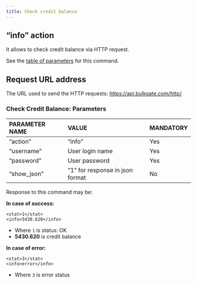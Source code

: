 ```yaml
---
title: Check credit balance
---
```


## “info” action
It allows to check credit balance via HTTP request. 

See the [table of parameters](#check-credit-balance-parameters) for this command.

## Request URL address
The URL used to send the HTTP requests:
https://api.bulkgate.com/http/

### Check Credit Balance: Parameters

| PARAMETER NAME | VALUE | MANDATORY |
|:--- |:--- |:--- |
|“action”	| “info” |	Yes|
|“username”	|User login name|	Yes|
|“password”|	User password	|Yes|
|“show_json”|	“1” for response in json format|	No|


Response to this command may be:

**In case of success:**
``` url
<stat>1</stat>
<info>5430.620</info>
```
 - Where `1` is status: OK
 - **5430.620** is credit balance
 

**In case of error:**
``` url
<stat>3</stat>
<info>error</info>
```
 - Where `3` is error status
